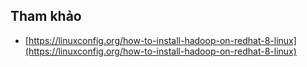
## Tham khảo
- [https://linuxconfig.org/how-to-install-hadoop-on-redhat-8-linux](https://linuxconfig.org/how-to-install-hadoop-on-redhat-8-linux)
